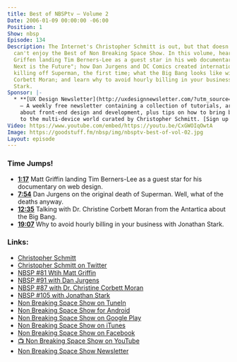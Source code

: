 ```yaml
---
title: Best of NBSPtv — Volume 2
Date: 2006-01-09 00:00:00 -06:00
Position: 1
Show: nbsp
Episode: 134
Description: The Internet's Christopher Schmitt is out, but that doesn't mean you
  can't enjoy the Best of Non Breaking Space Show. In this volume, hear about Matt
  Griffen landing Tim Berners-Lee as a guest star in his web documentary, "What Comes
  Next is the Future"; how Dan Jurgens and DC Comics created international news by
  killing off Superman, the first time; what the Big Bang looks like with Dr. Christine
  Corbett Moran; and learn why to avoid hourly billing in your business by Jonathan
  Stark.
Sponsor: |-
  * **[UX Design Newsletter](http://uxdesignnewsletter.com/?utm_source=nbsptv134&utm_medium=podcast&utm_campaign=uxdesignnewsletter)**
    — A weekly free newsletter containing a collection of tutorials, articles, and videos
    about front-end design and development, plus tips on how to bring better engagement
    to the multi-device world curated by Christopher Schmitt. [Sign up now!](http://uxdesignnewsletter.com/?utm_source=nbsptv134&utm_medium=podcast&utm_campaign=uxdesignnewsletter)
Video: https://www.youtube.com/embed/https://youtu.be/CxGWOIqOwtA
Image: https://goodstuff.fm/nbsp/img/nbsptv-best-of-vol-02.jpg
Layout: episode
---
```


### Time Jumps!

* **[1:17](https://goodstuff.fm/nbsp/134#t=1:17)** Matt Griffin landing Tim Berners-Lee as a guest star for his documentary on web design.
* **[7:54](https://goodstuff.fm/nbsp/134#t=7:54)** Dan Jurgens on the original death of Superman. Well, what of the deaths anyway. 
* **[12:35](https://goodstuff.fm/nbsp/134#t=12:35)** Talking with Dr. Christine Corbett Moran from the Antartica about the Big Bang.
* **[19:07](https://goodstuff.fm/nbsp/134#t=19:07)** Why to avoid hourly billing in your business with Jonathan Stark.

### Links:

* [Christopher Schmitt](http://Christopher.org)
* [Christopher Schmitt on Twitter](https://twitter.com/teleject)
* [NBSP #81 Wtih Matt Griffin](https://goodstuff.fm/nbsp/81)
* [NBSP #91 with Dan Jurgens](https://goodstuff.fm/nbsp/91)
* [NBSP #87 with Dr. Christine Corbett Moran](https://goodstuff.fm/nbsp/87)
* [NBSP #105 with Jonathan Stark](https://goodstuff.fm/nbsp/105)
* [Non Breaking Space Show on TuneIn](http://tunein.com/radio/Non-Breaking-Space-Show-p885155/)
* [Non Breaking Space Show for Android](http://subscribeonandroid.com/feeds.goodstuff.fm/nbsp)
* [Non Breaking Space Show on Google Play](https://playmusic.app.goo.gl/?ibi=com.google.PlayMusic&isi=691797987&ius=googleplaymusic&link=https://play.google.com/music/m/Iw5ik6iwalo5vmda5rqyrotdney?t%3DNon_Breaking_Space_Show%26pcampaignid%3DMKT-na-all-co-pr-mu-pod-16)
* [Non Breaking Space Show on iTunes](https://itunes.apple.com/ca/podcast/non-breaking-space-show/id507162981?mt=2&ign-mpt=uo%3D4)
* [Non Breaking Space Show on Facebook](https://www.facebook.com/nbsptv)
* [📺 Non Breaking Space Show on YouTube](https://www.youtube.com/channel/UC--mqA75V3CM8hxId0l7e_g?sub_confirmation=1)
* [Non Breaking Space Show Newsletter](http://newsletter.nonbreakingspace.tv/)
